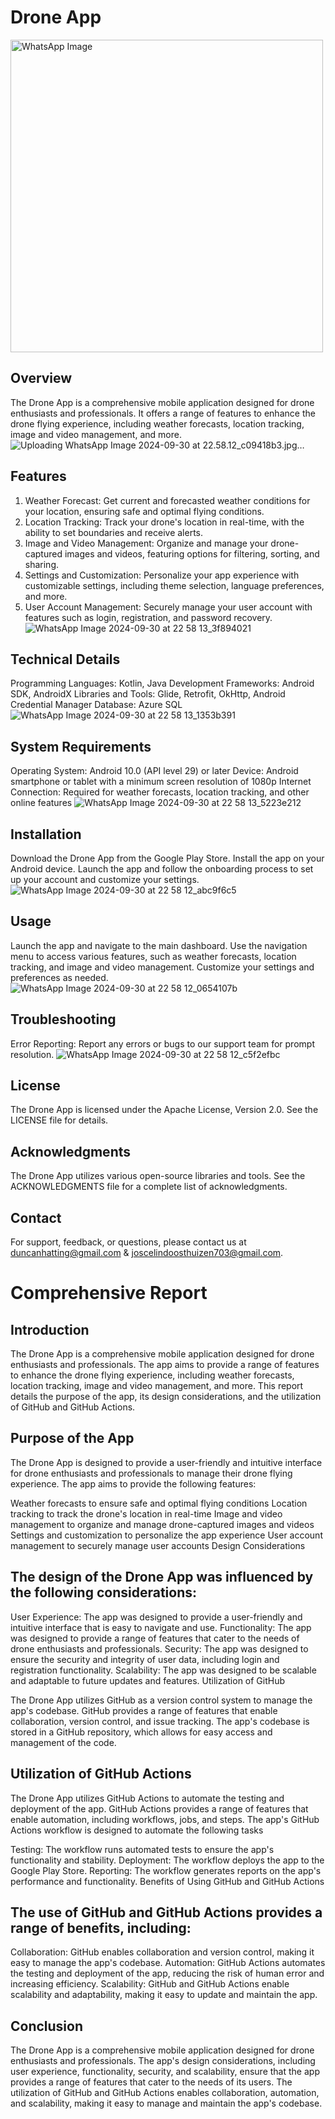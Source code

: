 # Drone App
<img src="https://github.com/user-attachments/assets/36395a4b-3cd4-4832-93e0-8fb3036e1d9a" alt="WhatsApp Image" width="500" />


## Overview
The Drone App is a comprehensive mobile application designed for drone enthusiasts and professionals. It offers a range of features to enhance the drone flying experience, including weather forecasts, location tracking, image and video management, and more.
![Uploading WhatsApp Image 2024-09-30 at 22.58.12_c09418b3.jpg…]()

## Features
1. Weather Forecast: Get current and forecasted weather conditions for your location, ensuring safe and optimal flying conditions.
2. Location Tracking: Track your drone's location in real-time, with the ability to set boundaries and receive alerts.
3. Image and Video Management: Organize and manage your drone-captured images and videos, featuring options for filtering, sorting, and sharing.
4. Settings and Customization: Personalize your app experience with customizable settings, including theme selection, language preferences, and more.
5. User Account Management: Securely manage your user account with features such as login, registration, and password recovery.
![WhatsApp Image 2024-09-30 at 22 58 13_3f894021](https://github.com/user-attachments/assets/289e7332-b999-4743-ae70-305bf588bf6a)

## Technical Details
Programming Languages: Kotlin, Java
Development Frameworks: Android SDK, AndroidX
Libraries and Tools: Glide, Retrofit, OkHttp, Android Credential Manager
Database: Azure SQL
![WhatsApp Image 2024-09-30 at 22 58 13_1353b391](https://github.com/user-attachments/assets/6e7fb68f-b8d0-4e7c-9920-94a1e4235fb7)

## System Requirements
Operating System: Android 10.0 (API level 29) or later
Device: Android smartphone or tablet with a minimum screen resolution of 1080p
Internet Connection: Required for weather forecasts, location tracking, and other online features
![WhatsApp Image 2024-09-30 at 22 58 13_5223e212](https://github.com/user-attachments/assets/20e35526-f961-4f3c-93d1-07e177d5e62b)

## Installation
Download the Drone App from the Google Play Store.
Install the app on your Android device.
Launch the app and follow the onboarding process to set up your account and customize your settings.
![WhatsApp Image 2024-09-30 at 22 58 12_abc9f6c5](https://github.com/user-attachments/assets/8cc06156-007c-4166-b3da-5ac972e19134)

## Usage
Launch the app and navigate to the main dashboard.
Use the navigation menu to access various features, such as weather forecasts, location tracking, and image and video management.
Customize your settings and preferences as needed.
![WhatsApp Image 2024-09-30 at 22 58 12_0654107b](https://github.com/user-attachments/assets/84927eeb-7ad2-4dc0-9e05-4063e2009558)

## Troubleshooting
Error Reporting: Report any errors or bugs to our support team for prompt resolution.
![WhatsApp Image 2024-09-30 at 22 58 12_c5f2efbc](https://github.com/user-attachments/assets/7b91dca6-ca44-493c-948b-40ce840cdb59)

## License
The Drone App is licensed under the Apache License, Version 2.0. See the LICENSE file for details.

## Acknowledgments
The Drone App utilizes various open-source libraries and tools. See the ACKNOWLEDGMENTS file for a complete list of acknowledgments.

## Contact
For support, feedback, or questions, please contact us at duncanhatting@gmail.com & joscelindoosthuizen703@gmail.com.


# Comprehensive Report

## Introduction

The Drone App is a comprehensive mobile application designed for drone enthusiasts and professionals. The app aims to provide a range of features to enhance the drone flying experience, including weather forecasts, location tracking, image and video management, and more. This report details the purpose of the app, its design considerations, and the utilization of GitHub and GitHub Actions.

## Purpose of the App

The Drone App is designed to provide a user-friendly and intuitive interface for drone enthusiasts and professionals to manage their drone flying experience. The app aims to provide the following features:

Weather forecasts to ensure safe and optimal flying conditions
Location tracking to track the drone's location in real-time
Image and video management to organize and manage drone-captured images and videos
Settings and customization to personalize the app experience
User account management to securely manage user accounts
Design Considerations

## The design of the Drone App was influenced by the following considerations:

User Experience: The app was designed to provide a user-friendly and intuitive interface that is easy to navigate and use.
Functionality: The app was designed to provide a range of features that cater to the needs of drone enthusiasts and professionals.
Security: The app was designed to ensure the security and integrity of user data, including login and registration functionality.
Scalability: The app was designed to be scalable and adaptable to future updates and features.
Utilization of GitHub

The Drone App utilizes GitHub as a version control system to manage the app's codebase. GitHub provides a range of features that enable collaboration, version control, and issue tracking. The app's codebase is stored in a GitHub repository, which allows for easy access and management of the code.

## Utilization of GitHub Actions

The Drone App utilizes GitHub Actions to automate the testing and deployment of the app. GitHub Actions provides a range of features that enable automation, including workflows, jobs, and steps. The app's GitHub Actions workflow is designed to automate the following tasks

Testing: The workflow runs automated tests to ensure the app's functionality and stability.
Deployment: The workflow deploys the app to the Google Play Store.
Reporting: The workflow generates reports on the app's performance and functionality.
Benefits of Using GitHub and GitHub Actions

## The use of GitHub and GitHub Actions provides a range of benefits, including:

Collaboration: GitHub enables collaboration and version control, making it easy to manage the app's codebase.
Automation: GitHub Actions automates the testing and deployment of the app, reducing the risk of human error and increasing efficiency.
Scalability: GitHub and GitHub Actions enable scalability and adaptability, making it easy to update and maintain the app.

## Conclusion

The Drone App is a comprehensive mobile application designed for drone enthusiasts and professionals. The app's design considerations, including user experience, functionality, security, and scalability, ensure that the app provides a range of features that cater to the needs of its users. The utilization of GitHub and GitHub Actions enables collaboration, automation, and scalability, making it easy to manage and maintain the app's codebase.
